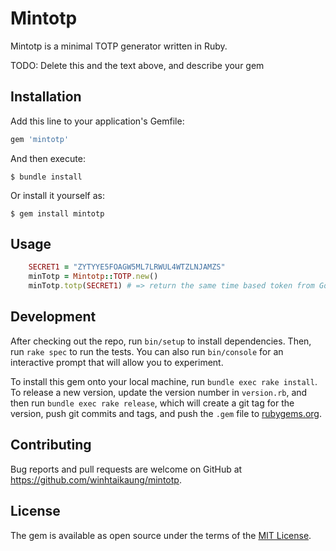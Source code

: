 # Mintotp

Mintotp is a minimal TOTP generator written in Ruby.


<!-- Welcome to your new gem! In this directory, you'll find the files you need to be able to package up your Ruby library into a gem. Put your Ruby code in the file `lib/mintotp`. To experiment with that code, run `bin/console` for an interactive prompt. -->

TODO: Delete this and the text above, and describe your gem

## Installation

Add this line to your application's Gemfile:

```ruby
gem 'mintotp'
```

And then execute:

    $ bundle install

Or install it yourself as:

    $ gem install mintotp

## Usage

```ruby
    SECRET1 = "ZYTYYE5FOAGW5ML7LRWUL4WTZLNJAMZS"
    minTotp = Mintotp::TOTP.new()
    minTotp.totp(SECRET1) # => return the same time based token from Google Authenticator
```

## Development

After checking out the repo, run `bin/setup` to install dependencies. Then, run `rake spec` to run the tests. You can also run `bin/console` for an interactive prompt that will allow you to experiment.

To install this gem onto your local machine, run `bundle exec rake install`. To release a new version, update the version number in `version.rb`, and then run `bundle exec rake release`, which will create a git tag for the version, push git commits and tags, and push the `.gem` file to [rubygems.org](https://rubygems.org).

## Contributing

Bug reports and pull requests are welcome on GitHub at https://github.com/winhtaikaung/mintotp.


## License

The gem is available as open source under the terms of the [MIT License](https://opensource.org/licenses/MIT).
